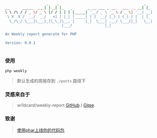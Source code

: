 ```bash
                   _    _                                       _   
__      _____  ___| | _| |_   _       _ __ ___ _ __   ___  _ __| |_ 
\ \ /\ / / _ \/ _ \ |/ / | | | |_____| '__/ _ \ '_ \ / _ \| '__| __|
 \ V  V /  __/  __/   <| | |_| |_____| | |  __/ |_) | (_) | |  | |_ 
  \_/\_/ \___|\___|_|\_\_|\__, |     |_|  \___| .__/ \___/|_|   \__|
                          |___/               |_|                   

An Weekly report generate for PHP

Version: 0.0.1
    

```

### 使用

```bash
php weekly 

```

> 默认生成的周报存到 `./posts` 路径下

### 灵感来自于
> wi1dcard/weekly-report [GitHub](https://github.com/wi1dcard/weekly-report) / [Gitee](https://gitee.com/wi1dcard/weekly-report).

### 致谢
> [使用phar上线你的代码包](https://segmentfault.com/a/1190000002166235)
